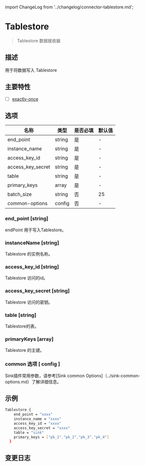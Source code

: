 import ChangeLog from '../changelog/connector-tablestore.md';

# Tablestore

> Tablestore 数据接收器

## 描述

用于将数据写入 Tablestore

## 主要特性

- [ ] [exactly-once](../../concept/connector-v2-features.md)

## 选项

|       名称        |  类型  | 是否必填 | 默认值 |
|-------------------|--------|----------|---------------|
| end_point         | string | 是      | -             |
| instance_name     | string | 是      | -             |
| access_key_id     | string | 是      | -             |
| access_key_secret | string | 是      | -             |
| table             | string | 是      | -             |
| primary_keys      | array  | 是      | -             |
| batch_size        | string | 否       | 25            |
| common-options    | config | 否       | -             |

### end_point [string]

endPoint 用于写入Tablestore。

### instanceName [string]

Tablestore 的实例名称。

### access_key_id [string]

Tablestore 访问的id。

### access_key_secret [string]

Tablestore 访问的密钥。

### table [string]

Tablestore的表。

### primaryKeys [array]

Tablestore 的主键。

### common 选项 [ config ]

Sink插件常用参数，请参考[Sink common Options]（../sink-common-options.md）了解详细信息。

## 示例

```bash
Tablestore {
    end_point = "xxxx"
    instance_name = "xxxx"
    access_key_id = "xxxx"
    access_key_secret = "xxxx"
    table = "sink"
    primary_keys = ["pk_1","pk_2","pk_3","pk_4"]
  }
```

## 变更日志

<ChangeLog />
